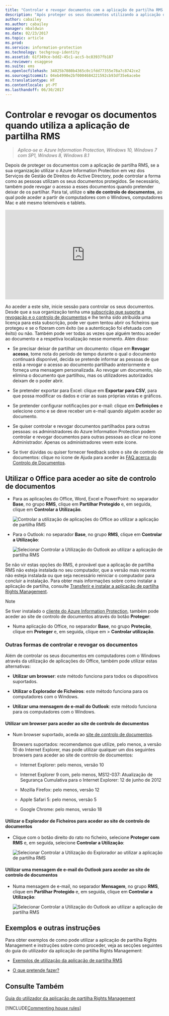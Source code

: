 ```yaml
---
title: "Controlar e revogar documentos com a aplicação de partilha RMS – AIP"
description: "Após proteger os seus documentos utilizando a aplicação de partilha RMS, pode controlar como as pessoas utilizam os seus documentos protegidos. Se necessário, também pode revogar o acesso a esses documentos quando pretender deixar de os partilhar."
author: cabailey
ms.author: cabailey
manager: mbaldwin
ms.date: 02/23/2017
ms.topic: article
ms.prod: 
ms.service: information-protection
ms.technology: techgroup-identity
ms.assetid: 61f349ce-bdd2-45c1-acc5-bc83937fb187
ms.reviewer: esaggese
ms.suite: ems
ms.openlocfilehash: 34025b7080b4365c0c1fdd77355e78a7c8742ce2
ms.sourcegitcommit: 04eb4990e2bf0004684221592cb93df35e6acebe
ms.translationtype: HT
ms.contentlocale: pt-PT
ms.lasthandoff: 06/30/2017
---
```

# <a name="track-and-revoke-your-documents-when-you-use-the-rms-sharing-application"></a>Controlar e revogar os documentos quando utiliza a aplicação de partilha RMS

>*Aplica-se a: Azure Information Protection, Windows 10, Windows 7 com SP1, Windows 8, Windows 8.1*

Depois de proteger os documentos com a aplicação de partilha RMS, se a sua organização utilizar o Azure Information Protection em vez dos Serviços de Gestão de Direitos do Active Directory, pode controlar a forma como as pessoas utilizam os seus documentos protegidos. Se necessário, também pode revogar o acesso a esses documentos quando pretender deixar de os partilhar. Para tal, utilize o **site de controlo de documentos**, ao qual pode aceder a partir de computadores com o Windows, computadores Mac e até mesmo telemóveis e tablets.

<div style="padding-top: 56.25%; position: relative; width: 100%;">
<iframe style="position: absolute;top: 0;left: 0;right: 0;bottom: 0;" width="100%" height="100%" src="https://channel9.msdn.com/Series/Information-Protection/Azure-RMS-Document-Tracking-and-Revocation/player" frameborder="0" allowfullscreen></iframe>
</div>

Ao aceder a este site, inicie sessão para controlar os seus documentos. Desde que a sua organização tenha uma [subscrição que suporte a revogação e o controlo de documentos](https://www.microsoft.com/cloud-platform/azure-information-protection-features) e lhe tenha sido atribuída uma licença para esta subscrição, pode ver quem tentou abrir os ficheiros que protegeu e se o fizeram com êxito (se a autenticação foi efetuada com êxito) ou não. Também pode ver todas as vezes que alguém tentou aceder ao documento e a respetiva localização nesse momento. Além disso:

-   Se precisar deixar de partilhar um documento: clique em **Revogar acesso**, tome nota do período de tempo durante o qual o documento continuará disponível, decida se pretende informar as pessoas de que está a revogar o acesso ao documento partilhado anteriormente e forneça uma mensagem personalizada. Ao revogar um documento, não elimina o documento que partilhou, mas os utilizadores autorizados deixam de o poder abrir.

-   Se pretender exportar para Excel: clique em **Exportar para CSV**, para que possa modificar os dados e criar as suas próprias vistas e gráficos.

-   Se pretender configurar notificações por e-mail: clique em **Definições** e selecione como e se deve receber um e-mail quando alguém aceder ao documento.

- Se quiser controlar e revogar documentos partilhados para outras pessoas: os administradores do Azure Information Protection podem controlar e revogar documentos para outras pessoas ao clicar no ícone Administrador. Apenas os administradores veem este ícone.

-   Se tiver dúvidas ou quiser fornecer feedback sobre o site de controlo de documentos: clique no ícone de Ajuda para aceder às [FAQ acerca do Controlo de Documentos](http://go.microsoft.com/fwlink/?LinkId=523977).

## <a name="using-office-to-access-the-document-tracking-site"></a>Utilizar o Office para aceder ao site de controlo de documentos

-   Para as aplicações do Office, Word, Excel e PowerPoint: no separador **Base**, no grupo **RMS**, clique em **Partilhar Protegido** e, em seguida, clique em **Controlar a Utilização**.

    ![Controlar a utilização de aplicações do Office ao utilizar a aplicação de partilha RMS ](../media/ADRMS_MSRMSApp_OfficeToolbarTrackUsage.png)

-   Para o Outlook: no separador **Base**, no grupo **RMS**, clique em **Controlar a Utilização**:

    ![Selecionar Controlar a Utilização do Outlook ao utilizar a aplicação de partilha RMS ](../media/ADRMS_MSRMSApp_OutlookTrackUsage.png)

Se não vir estas opções do RMS, é provável que a aplicação de partilha RMS não esteja instalada no seu computador, que a versão mais recente não esteja instalada ou que seja necessário reiniciar o computador para concluir a instalação. Para obter mais informações sobre como instalar a aplicação de partilha, consulte [Transferir e instalar a aplicação de partilha Rights Management](install-sharing-app.md).

> [!NOTE] 
> Se tiver instalado o [cliente do Azure Information Protection](../rms-client/info-protect-client.md), também pode aceder ao site de controlo de documentos através do botão **Proteger**: 
> 
> - Numa aplicação do Office, no separador **Base**, no grupo **Proteção**, clique em **Proteger** e, em seguida, clique em  > **Controlar utilização**. 

### <a name="other-ways-to-track-and-revoke-your-documents"></a>Outras formas de controlar e revogar os documentos
Além de controlar os seus documentos em computadores com o Windows através da utilização de aplicações do Office, também pode utilizar estas alternativas:

-   **Utilizar um browser**: este método funciona para todos os dispositivos suportados.

-   **Utilizar o Explorador de Ficheiros**: este método funciona para os computadores com o Windows.

-   **Utilizar uma mensagem de e-mail do Outlook**: este método funciona para os computadores com o Windows.

#### <a name="using-a-web-browser-to-access-the-doc-tracking-site"></a>Utilizar um browser para aceder ao site de controlo de documentos

-   Num browser suportado, aceda ao [site de controlo de documentos](http://go.microsoft.com/fwlink/?LinkId=529562).

    Browsers suportados: recomendamos que utilize, pelo menos, a versão 10 do Internet Explorer, mas pode utilizar qualquer um dos seguintes browsers para aceder ao site de controlo de documentos:

    -   Internet Explorer: pelo menos, versão 10

    -   Internet Explorer 9 com, pelo menos, MS12-037: Atualização de Segurança Cumulativa para o Internet Explorer: 12 de junho de 2012

    -   Mozilla Firefox: pelo menos, versão 12

    -   Apple Safari 5: pelo menos, versão 5

    -   Google Chrome: pelo menos, versão 18

#### <a name="using-file-explorer-to-access-the-doc-tracking-site"></a>Utilizar o Explorador de Ficheiros para aceder ao site de controlo de documentos

-   Clique com o botão direito do rato no ficheiro, selecione **Proteger com RMS** e, em seguida, selecione **Controlar a Utilização**:

    ![Selecionar Controlar a Utilização do Explorador ao utilizar a aplicação de partilha RMS](../media/ADRMS_MSRMSApp_ExplorerTrackUsage.png)

#### <a name="using-an-outlook-email-message-to-access-the-doc-tracking-site"></a>Utilizar uma mensagem de e-mail do Outlook para aceder ao site de controlo de documentos

-   Numa mensagem de e-mail, no separador **Mensagem**, no grupo **RMS**, clique em **Partilhar Protegido** e, em seguida, clique em **Controlar a Utilização**:

    ![Selecionar Controlar a Utilização do Outlook ao utilizar a aplicação de partilha RMS](../media/ADRMS_MSRMSApp_OutlookMessageTrackUsage.png)

## <a name="examples-and-other-instructions"></a>Exemplos e outras instruções
Para obter exemplos de como pode utilizar a aplicação de partilha Rights Management e instruções sobre como proceder, veja as secções seguintes do guia do utilizador da aplicação de partilha Rights Management:

-   [Exemplos de utilização da aplicação de partilha RMS](sharing-app-user-guide.md#examples-for-using-the-rms-sharing-application)

-   [O que pretende fazer?](sharing-app-user-guide.md#what-do-you-want-to-do)

## <a name="see-also"></a>Consulte Também
[Guia do utilizador da aplicação de partilha Rights Management](sharing-app-user-guide.md)

[!INCLUDE[Commenting house rules](../includes/houserules.md)]